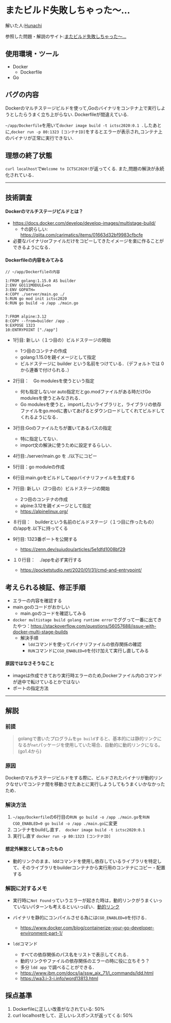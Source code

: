 # またビルド失敗しちゃった～…
解いた人:[Hunachi](https://twitter.com/_hunachi)

参照した問題・解説のサイト:[またビルド失敗しちゃった～…](https://blog.icttoracon.net/2020/11/02/%e3%81%be%e3%81%9f%e3%83%93%e3%83%ab%e3%83%89%e5%a4%b1%e6%95%97%e3%81%97%e3%81%a1%e3%82%83%e3%81%a3%e3%81%9f%ef%bd%9e/)

## 使用環境・ツール
- Docker
    - Dockerfile
- Go

## バグの内容
Dockerのマルチステージビルドを使って,Goのバイナリをコンテナ上で実行しようとしたらうまく立ち上がらない.
Dockerfileが間違えている.

`~/app/Dockerfile`を用いて`docker image build -t ictsc2020:0.1 .`したあとに,`docker run -p 80:1323 [コンテナID]`をするとエラーが表示され,コンテナ上のバイナリが正常に実行できない.

## 理想の終了状態
`curl localhost`で`Welcome to ICTSC2020!`が返ってくる.
また,問題の解決が永続化されている．

----

## 技術調査
#### Dockerのマルチステージビルドとは？
- https://docs.docker.com/develop/develop-images/multistage-build/
    - ↑の訳らしい: https://qiita.com/carimatics/items/01663d32bf9983cfbcfe
- 必要なバイナリorファイルだけをコピーしてきたイメージを楽に作ることができるようになる．

#### Dockerfileの内容をみてみる
```
// ~/app/Dockerfileの内容

1:FROM golang:1.15.0 AS builder
2:ENV GO111MODULE=on
3:ENV GOPATH=
4:COPY ./server/main.go ./
5:RUN go mod init ictsc2020
6:RUN go build -o /app ./main.go
 
 
7:FROM alpine:3.12
8:COPY --from=builder /app .
9:EXPOSE 1323
10:ENTRYPOINT ["./app"]

```

- 1行目: 新しい（１つ目の）ビルドステージの開始
    - 1つ目のコンテナの作成
    - golang:1.15.0を親イメージとして指定
    - ビルドステージに builder という名前をつけている．（デフォルトでは 0 から連番で付けられる．）
- 2行目：　Go modulesを使うという指定
    - 何も指定しないor auto指定だとgo.modファイルがある時だけGo modulesを使うとみなされる．
    - Go modulesを使うと，importしたいライブラリと，ライブラリの依存ファイルをgo.modに書いてあげるとダウンロードしてくれてビルドしてくれるようになる．
- 3行目:Goのファイルたちが置いてあるパスの指定
    - 特に指定してない．
    - import文の解決に使うために設定するらしい．
- 4行目:./server/main.go を ./以下にコピー
- 5行目：go moduleの作成
- 6行目:main.goをビルドしてappバイナリファイルを生成する

- 7行目: 新しい（2つ目の）ビルドステージの開始
    - 2つ目のコンテナの作成
    - alpine:3.12を親イメージとして指定
    - https://alpinelinux.org/
- ８行目：　builderという名前のビルドステージ（１つ目に作ったもの）の/appを.以下に持ってくる
- 9行目: 1323番ポートを公開する
    - https://zenn.dev/suiudou/articles/5e1dfd1008bf29
- １０行目：　./appを必ず実行する
    - https://pocketstudio.net/2020/01/31/cmd-and-entrypoint/

## 考えられる検証、修正手順

- エラーの内容を確認する
- main.goのコードがおかしい
    - main.goのコードを確認してみる
-   `docker multistage build golang runtime error`でググって一番に出てきたやつ：https://stackoverflow.com/questions/56057688/issue-with-docker-multi-stage-builds
    -  解決手順
        -  `ldd`コマンドを使ってバイナリファイルの依存関係の確認
        -  `RUN`コマンドに`CGO_ENABLED=0`を付け加えて実行し直してみる



#### 原因ではなさそうなこと
- imageは作成できており実行時エラーのため,Dockerファイル内のコマンドが途中で転けているとかではない
- ポートの指定方法

---- 

## 解説

### 前提
> golangで書いたプログラムを`go build`すると、基本的には静的リンクになるが`net`パッケージを使用していた場合、自動的に動的リンクになる。(go1.4から)

### 原因
Dockerのマルチステージビルドをする際に、ビルドされたバイナリが動的リンクなせいでコンテナ間を移動させたあとに実行しようしてもうまくいかなかったため．

### 解決方法

1. `~/app/Dockerfile`の6行目の`RUN go build -o /app ./main.go`を`RUN CGO_ENABLED=0 go build -o /app ./main.go`に変更
2. コンテナをbuildし直す．　`docker image build -t ictsc2020:0.1 `
3. 実行し直す `docker run -p 80:1323 [コンテナID]`

#### 想定外解放としてあったもの
- 動的リンクのまま、lddコマンドを使用し依存しているライブラリを特定して、そのライブラリをbuilderコンテナから実行用のコンテナにコピー・配置する

### 解説に対するメモ
- 実行時に`Not Found`っていうエラーが起きた時は，動的リンクがうまくいっていないパターンも考えるといいっぽい．[動的リンク](https://e-words.jp/w/%E5%8B%95%E7%9A%84%E3%83%AA%E3%83%B3%E3%82%AF.html#:~:text=%E5%8B%95%E7%9A%84%E3%83%AA%E3%83%B3%E3%82%AF%E3%81%A8%E3%81%AF,%E3%81%97%E3%81%A6%E8%B5%B7%E5%8B%95%E3%81%99%E3%82%8B%E3%81%93%E3%81%A8%E3%80%82)

- バイナリを静的にコンパイルさせる為には`CGO_ENABLED=0`を付ける．
    - https://www.docker.com/blog/containerize-your-go-developer-environment-part-1/

- `ldd`コマンド
    - すべての依存関係のパス名をリストで表示してくれる．
    - 動的リンクやファイルの依存関係のエラーの時に役に立ちそう？
    - 多分 `ldd app` で調べることができる．
    - https://www.ibm.com/docs/ja/ssw_aix_71/l_commands/ldd.html
    - https://wa3.i-3-i.info/word13813.html

## 採点基準
1. Dockerfileに正しい改善がなされている: 50%
2. curl localhostをして、正しいレスポンスが返ってくる: 50%